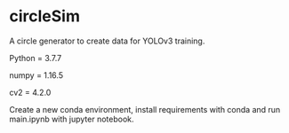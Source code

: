 # circleSim
A circle generator to create data for YOLOv3 training.

Python = 3.7.7

numpy = 1.16.5

cv2 = 4.2.0


Create a new conda environment, install requirements with conda and run main.ipynb with jupyter notebook.
